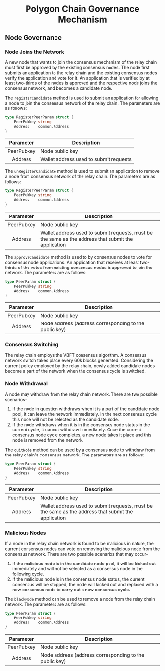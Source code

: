 <h1 align=center>Polygon Chain Governance Mechanism </h1>

## Node Governance

### Node Joins the Network

A new node that wants to join the consensus mechanism of the relay chain must first be approved by the existing consensus nodes. The node first submits an application to the relay chain and the existing consensus nodes verify the application and vote for it. An application that is verified by at least two-thirds of the nodes is approved and the respective node joins the consensus network, and becomes a candidate node.

The `registerCandidate` method is used to submit an application for allowing a node to join the consensus network of the relay chain. The parameters are as follows:


```go
type RegisterPeerParam struct {
	PeerPubkey string              
	Address    common.Address      
}
```

| Parameter  | Description                            |
| :--------: | -------------------------------------- |
| PeerPubkey | Node public key                        |
|  Address   | Wallet address used to submit requests |


The `unRegisterCandidate` method is used to submit an application to remove a node from consensus network of the relay chain. The parameters are as follows:

```go
type RegisterPeerParam struct {
	PeerPubkey string              
	Address    common.Address      
}
```

| Parameter  | Description                                                                                         |
| :--------: | --------------------------------------------------------------------------------------------------- |
| PeerPubkey | Node public key                                                                                     |
|  Address   | Wallet address used to submit requests, must be the same as the address that submit the application |

The `approveCandidate` method is used to by consensus nodes to vote for consensus node applications. An application that receives at least two-thirds of the votes from existing consensus nodes is approved to join the network. The parameters are as follows:

```go
type PeerParam struct {
	PeerPubkey string              
	Address    common.Address      
}
```

| Parameter  | Description                                            |
| :--------: | ------------------------------------------------------ |
| PeerPubkey | Node public key                                        |
|  Address   | Node address (address corresponding to the public key) |

### Consensus Switching

The relay chain employs the VBFT consensus algorithm. A consensus network switch takes place every 60k blocks generated. Considering the current policy employed by the relay chain, newly added candidate nodes become a part of the network when the consensus cycle is switched.

### Node Withdrawal

A node may withdraw from the relay chain network. There are two possible scenarios-
1. If the node in question withdraws when it is a part of the candidate node pool, it can leave the network immediately. In the next consensus cycle this node will not be selected as the candidate node.
2. If the node withdraws when it is in the consensus node status in the current cycle, it cannot withdraw immediately. Once the current consensus node cycle completes, a new node takes it place and this node is removed from the network.

The `quitNode` method can be used by a consensus node to withdraw from the relay chain's consensus network. The parameters are as follows:

```go
type PeerParam struct {
	PeerPubkey string              
	Address    common.Address      
}
```

| Parameter  | Description                                                                                         |
| :--------: | --------------------------------------------------------------------------------------------------- |
| PeerPubkey | Node public key                                                                                     |
|  Address   | Wallet address used to submit requests, must be the same as the address that submit the application |

### Malicious Nodes

If a node in the relay chain network is found to be malicious in nature, the current consensus nodes can vote on removing the malicious node from the consensus network. There are two possible scenarios that may occur-
1. If the malicious node is in the candidate node pool, it will be kicked out immediately and will not be selected as a consensus node in the following cycle.
2. If the malicious node is in the consensus node status, the current consensus will be stopped, the node will kicked out and replaced with a new consensus node to carry out a new consensus cycle.

The `blackNode` method can be used to remove a node from the relay chain network. The parameters are as follows:

```go
type PeerParam struct {
	PeerPubkey string              
	Address    common.Address      
}
```
| Parameter  | Description                                            |
| :--------: | ------------------------------------------------------ |
| PeerPubkey | Node public key                                        |
|  Address   | Node address (address corresponding to the public key) |

